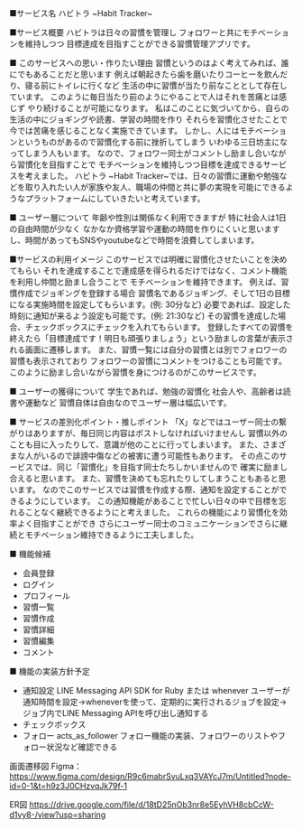 ■サービス名
ハビトラ ~Habit Tracker~

■サービス概要
ハビトラは日々の習慣を管理し
フォロワーと共にモチベーションを維持しつつ
目標達成を目指すことができる習慣管理アプリです。

■ このサービスへの思い・作りたい理由
習慣というのはよく考えてみれば、誰にでもあることだと思います
例えば朝起きたら歯を磨いたりコーヒーを飲んだり、寝る前にトイレに行くなど
生活の中に習慣が当たり前なこととして存在しています。
このように毎日当たり前のようにやることで人はそれを苦痛とは感じず
やり続けることが可能になります。
私はこのことに気づいてから、自らの生活の中にジョギングや読書、学習の時間を作り
それらを習慣化させたことで今では苦痛を感じることなく実施できています。
しかし、人にはモチベーションというものがあるので習慣化する前に挫折してしまう
いわゆる三日坊主になってしまう人もいます。
なので、フォロワー同士がコメントし励まし合いながら習慣化を目指すことで
モチベーションを維持しつつ目標を達成できるサービスを考えました。
ハビトラ ~Habit Tracker~では、日々の習慣に運動や勉強などを取り入れたい人が家族や友人、職場の仲間と共に夢の実現を可能にできるようなプラットフォームにしていきたいと考えています。

■ ユーザー層について
年齢や性別は関係なく利用できますが
特に社会人は1日の自由時間が少なく
なかなか資格学習や運動の時間を作りにくいと思いますし、時間があってもSNSやyoutubeなどで時間を浪費してしまいます。

■サービスの利用イメージ
このサービスでは明確に習慣化させたいことを決めてもらい
それを達成することで達成感を得られるだけではなく、コメント機能を利用し仲間と励まし合うことで
モチベーションを維持できます。
例えば、習慣作成でジョギングを登録する場合
習慣名であるジョギング、そして1日の目標になる実施時間を設定してもらいます。(例: 30分など)
必要であれば、設定した時刻に通知が来るよう設定も可能です。(例: 21:30など)
その習慣を達成した場合、チェックボックスにチェックを入れてもらいます。
登録したすべての習慣を終えたら「目標達成です！明日も頑張りましょう」という励ましの言葉が表示される画面に遷移します。
また、習慣一覧には自分の習慣とは別でフォロワーの習慣も表示されており
フォロワーの習慣にコメントをつけることも可能です。
このように励まし合いながら習慣を身につけるのがこのサービスです。

■ ユーザーの獲得について
学生であれば、勉強の習慣化
社会人や、高齢者は読書や運動など
習慣自体は自由なのでユーザー層は幅広いです。

■ サービスの差別化ポイント・推しポイント
「X」などではユーザー同士の繋がりはありますが、毎日同じ内容はポストしなければいけませんし
習慣以外のことも目に入ったりして、意識が他のことに行ってしまいます。
また、さまざまな人がいるので誹謗中傷などの被害に遭う可能性もあります。
その点このサービスでは、同じ「習慣化」を目指す同士たちしかいませんので
確実に励まし合えると思います。
また、習慣を決めても忘れたりしてしまうこともあると思います。
なのでこのサービスでは習慣を作成する際、通知を設定することができるようにしています。
この通知機能があることで忙しい日々の中で目標を忘れることなく継続できるようにと考えました。
これらの機能により習慣化を効率よく目指すことができ
さらにユーザー同士のコミュニケーションでさらに継続とモチベーション維持できるように工夫しました。

■ 機能候補
* 会員登録
* ログイン
* プロフィール
* 習慣一覧
* 習慣作成
* 習慣詳細
* 習慣編集
* コメント

■ 機能の実装方針予定
* 通知設定
LINE Messaging API SDK for Ruby または whenever
ユーザーが通知時間を設定→wheneverを使って、定期的に実行されるジョブを設定→ジョブ内でLINE Messaging APIを呼び出し通知する
* チェックボックス
* フォロー
acts_as_follower
フォロー機能の実装、フォロワーのリストやフォロー状況など確認できる

画面遷移図
Figma： https://www.figma.com/design/R9c6mabrSvuLxq3VAYcJ7m/Untitled?node-id=0-1&t=h9z3J0CHzvqJk79f-1

ER図
https://drive.google.com/file/d/18tD25nOb3nr8e5EyhVH8cbCcW-d1vy8-/view?usp=sharing

